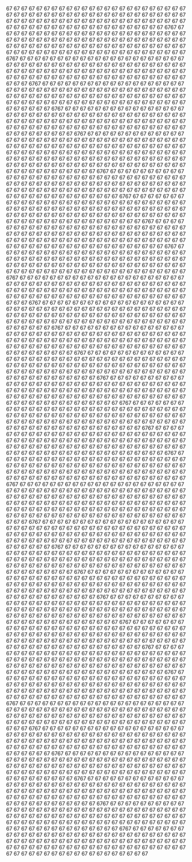 67
67
67
67
67
67
67
67
67
67
67
67
67
67
67
67
67
67
67
67
67
67
67
67
67
67
67
67
67
67
67
67
67
67
67
67
67
67
67
67
67
67
67
67
67
67
67
67
67
67
67
67
67
67
67
67
67
67
67
67
67
67
67
67
67
67
67
67
67
67
67
67
67
67
67
67
67
67
67
67
67
67
67
67
67
67
67
67
67
67
67
67
67
6767
67
67
67
67
67
67
67
67
67
67
67
67
67
67
67
67
67
67
67
67
67
67
67
67
67
67
67
67
67
67
67
67
67
67
67
67
67
67
67
67
67
67
67
67
67
67
67
67
67
67
67
67
67
67
67
67
67
67
67
67
67
67
67
67
67
67
67
67
67
67
67
67
67
67
67
67
67
67
67
67
67
67
67
67
67
67
67
67
67
67
67
67
67
67
67
67
67
6767
67
67
67
67
67
67
67
67
67
67
67
67
67
67
67
67
67
67
67
67
67
67
67
67
67
67
67
67
67
67
67
67
67
67
67
67
67
67
67
67
67
67
67
67
67
67
67
67
67
67
67
67
67
67
67
67
67
67
67
67
67
67
67
67
67
67
67
67
67
67
67
67
67
67
67
67
67
67
67
67
67
67
67
67
67
67
67
67
67
67
67
67
67
67
67
67
67
6767
67
67
67
67
67
67
67
67
67
67
67
67
67
67
67
67
67
67
67
67
67
67
67
67
67
67
67
67
67
67
67
67
67
67
67
67
67
67
67
67
67
67
67
67
67
67
67
67
67
67
67
67
67
67
67
67
67
67
67
67
67
67
67
67
67
67
67
67
67
67
67
67
67
67
67
67
67
67
67
67
67
67
67
67
67
67
67
67
67
67
67
67
67
67
67
67
67
6767
67
67
67
67
67
67
67
67
67
67
67
67
67
67
67
67
67
67
67
67
67
67
67
67
67
67
67
67
67
67
67
67
67
67
67
67
67
67
67
67
67
67
67
67
67
67
67
67
67
67
67
67
67
67
67
67
67
67
67
67
67
67
67
67
67
67
67
67
67
67
67
67
67
67
67
67
67
67
67
67
67
67
67
67
67
67
67
67
67
67
67
67
67
67
67
67
67
6767
67
67
67
67
67
67
67
67
67
67
67
67
67
67
67
67
67
67
67
67
67
67
67
67
67
67
67
67
67
67
67
67
67
67
67
67
67
67
67
67
67
67
67
67
67
67
67
67
67
67
67
67
67
67
67
67
67
67
67
67
67
67
67
67
67
67
67
67
67
67
67
67
67
67
67
67
67
67
67
67
67
67
67
67
67
67
67
67
67
67
67
67
67
67
67
67
67
67
67
67
67
67
67
67
67
67
67
67
67
67
67
67
67
67
67
67
67
67
67
67
67
67
67
67
67
67
67
67
67
67
67
67
67
67
67
67
67
67
67
67
67
67
67
67
67
6767
67
67
67
67
67
67
67
67
67
67
67
67
67
67
67
67
67
67
67
67
67
67
67
67
67
67
67
67
67
67
67
67
67
67
67
67
67
67
67
67
67
67
67
67
67
67
67
67
67
67
67
67
67
67
67
67
67
67
67
67
67
67
67
67
67
67
67
67
67
67
67
67
67
67
67
67
67
67
67
67
67
67
67
67
67
67
67
67
67
67
67
67
67
67
67
67
67
6767
67
67
67
67
67
67
67
67
67
67
67
67
67
67
67
67
67
67
67
67
67
67
67
67
67
67
67
67
67
67
67
67
67
67
67
67
67
67
67
67
67
67
67
67
67
67
67
67
67
67
67
67
67
67
67
67
67
67
67
67
67
67
67
67
67
67
67
67
67
67
67
67
67
67
67
67
67
67
67
67
67
67
67
67
67
67
67
67
67
67
67
67
67
67
67
67
67
6767
67
67
67
67
67
67
67
67
67
67
67
67
67
67
67
67
67
67
67
67
67
67
67
67
67
67
67
67
67
67
67
67
67
67
67
67
67
67
67
67
67
67
67
67
67
67
67
67
67
67
67
67
67
67
67
67
67
67
67
67
67
67
67
67
67
67
67
67
67
67
67
67
67
67
67
67
67
67
67
67
67
67
67
67
67
67
67
67
67
67
67
67
67
67
67
67
67
6767
67
67
67
67
67
67
67
67
67
67
67
67
67
67
67
67
67
67
67
67
67
67
67
67
67
67
67
67
67
67
67
67
67
67
67
67
67
67
67
67
67
67
67
67
67
67
67
67
67
67
67
67
67
67
67
67
67
67
67
67
67
67
67
67
67
67
67
67
67
67
67
67
67
67
67
67
67
67
67
67
67
67
67
67
67
67
67
67
67
67
67
67
67
67
67
67
67
6767
67
67
67
67
67
67
67
67
67
67
67
67
67
67
67
67
67
67
67
67
67
67
67
67
67
67
67
67
67
67
67
67
67
67
67
67
67
67
67
67
67
67
67
67
67
67
67
67
67
67
67
67
67
67
67
67
67
67
67
67
67
67
67
67
67
67
67
67
67
67
67
67
67
67
67
67
67
67
67
67
67
67
67
67
67
67
67
67
67
67
67
67
67
67
67
67
67
6767
67
67
67
67
67
67
67
67
67
67
67
67
67
67
67
67
67
67
67
67
67
67
67
67
67
67
67
67
67
67
67
67
67
67
67
67
67
67
67
67
67
67
67
67
67
67
67
67
67
67
67
67
67
67
67
67
67
67
67
67
67
67
67
67
67
67
67
67
67
67
67
67
67
67
67
67
67
67
67
67
67
67
67
67
67
67
67
67
67
67
67
67
67
67
67
67
67
6767
67
67
67
67
67
67
67
67
67
67
67
67
67
67
67
67
67
67
67
67
67
67
67
67
67
67
67
67
67
67
67
67
67
67
67
67
67
67
67
67
67
67
67
67
67
67
67
67
67
67
67
67
67
67
67
67
67
67
67
67
67
67
67
67
67
67
67
67
67
67
67
67
67
67
67
67
67
67
67
67
67
67
67
67
67
67
67
67
67
67
67
67
67
67
67
67
67
6767
67
67
67
67
67
67
67
67
67
67
67
67
67
67
67
67
67
67
67
67
67
67
67
67
67
67
67
67
67
67
67
67
67
67
67
67
67
67
67
67
67
67
67
67
67
67
67
67
67
67
67
67
67
67
67
67
67
67
67
67
67
67
67
67
67
67
67
67
67
67
67
67
67
67
67
67
67
67
67
67
67
67
67
67
67
67
67
67
67
67
67
67
67
67
67
67
67
6767
67
67
67
67
67
67
67
67
67
67
67
67
67
67
67
67
67
67
67
67
67
67
67
67
67
67
67
67
67
67
67
67
67
67
67
67
67
67
67
67
67
67
67
67
67
67
67
67
67
67
67
67
67
67
67
67
67
67
67
67
67
67
67
67
67
67
67
67
67
67
67
67
67
67
67
67
67
67
67
67
67
67
67
67
67
67
67
67
67
67
67
67
67
67
67
67
67
6767
67
67
67
67
67
67
67
67
67
67
67
67
67
67
67
67
67
67
67
67
67
67
67
67
67
67
67
67
67
67
67
67
67
67
67
67
67
67
67
67
67
67
67
67
67
67
67
67
67
67
67
67
67
67
67
67
67
67
67
67
67
67
67
67
67
67
67
67
67
67
67
67
67
67
67
67
67
67
67
67
67
67
67
67
67
67
67
67
67
67
67
67
67
67
67
67
67
6767
67
67
67
67
67
67
67
67
67
67
67
67
67
67
67
67
67
67
67
67
67
67
67
67
67
67
67
67
67
67
67
67
67
67
67
67
67
67
67
67
67
67
67
67
67
67
67
67
67
67
67
67
67
67
67
67
67
67
67
67
67
67
67
67
67
67
67
67
67
67
67
67
67
67
67
67
67
67
67
67
67
67
67
67
67
67
67
67
67
67
67
67
67
67
67
67
67
6767
67
67
67
67
67
67
67
67
67
67
67
67
67
67
67
67
67
67
67
67
67
67
67
67
67
67
67
67
67
67
67
67
67
67
67
67
67
67
67
67
67
67
67
67
67
67
67
67
67
67
67
67
67
67
67
67
67
67
67
67
67
67
67
67
67
67
67
67
67
67
67
67
67
67
67
67
67
67
67
67
67
67
67
67
67
67
67
67
67
67
67
67
67
67
67
67
67
6767
67
67
67
67
67
67
67
67
67
67
67
67
67
67
67
67
67
67
67
67
67
67
67
67
67
67
67
67
67
67
67
67
67
67
67
67
67
67
67
67
67
67
67
67
67
67
67
67
67
67
67
67
67
67
67
67
67
67
67
67
67
67
67
67
67
67
67
67
67
67
67
67
67
67
67
67
67
67
67
67
67
67
67
67
67
67
67
67
67
67
67
67
67
67
67
67
67
67
67
67
67
67
67
67
67
67
67
67
67
67
67
67
67
67
67
67
67
67
67
67
67
67
67
67
67
67
67
67
67
67
67
67
67
67
67
67
67
67
67
67
67
67
67
67
67
6767
67
67
67
67
67
67
67
67
67
67
67
67
67
67
67
67
67
67
67
67
67
67
67
67
67
67
67
67
67
67
67
67
67
67
67
67
67
67
67
67
67
67
67
67
67
67
67
67
67
67
67
67
67
67
67
67
67
67
67
67
67
67
67
67
67
67
67
67
67
67
67
67
67
67
67
67
67
67
67
67
67
67
67
67
67
67
67
67
67
67
67
67
67
67
67
67
67
6767
67
67
67
67
67
67
67
67
67
67
67
67
67
67
67
67
67
67
67
67
67
67
67
67
67
67
67
67
67
67
67
67
67
67
67
67
67
67
67
67
67
67
67
67
67
67
67
67
67
67
67
67
67
67
67
67
67
67
67
67
67
67
67
67
67
67
67
67
67
67
67
67
67
67
67
67
67
67
67
67
67
67
67
67
67
67
67
67
67
67
67
67
67
67
67
67
67
6767
67
67
67
67
67
67
67
67
67
67
67
67
67
67
67
67
67
67
67
67
67
67
67
67
67
67
67
67
67
67
67
67
67
67
67
67
67
67
67
67
67
67
67
67
67
67
67
67
67
67
67
67
67
67
67
67
67
67
67
67
67
67
67
67
67
67
67
67
67
67
67
67
67
67
67
67
67
67
67
67
67
67
67
67
67
67
67
67
67
67
67
67
67
67
67
67
67
6767
67
67
67
67
67
67
67
67
67
67
67
67
67
67
67
67
67
67
67
67
67
67
67
67
67
67
67
67
67
67
67
67
67
67
67
67
67
67
67
67
67
67
67
67
67
67
67
67
67
67
67
67
67
67
67
67
67
67
67
67
67
67
67
67
67
67
67
67
67
67
67
67
67
67
67
67
67
67
67
67
67
67
67
67
67
67
67
67
67
67
67
67
67
67
67
67
67
6767
67
67
67
67
67
67
67
67
67
67
67
67
67
67
67
67
67
67
67
67
67
67
67
67
67
67
67
67
67
67
67
67
67
67
67
67
67
67
67
67
67
67
67
67
67
67
67
67
67
67
67
67
67
67
67
67
67
67
67
67
67
67
67
67
67
67
67
67
67
67
67
67
67
67
67
67
67
67
67
67
67
67
67
67
67
67
67
67
67
67
67
67
67
67
67
67
67
6767
67
67
67
67
67
67
67
67
67
67
67
67
67
67
67
67
67
67
67
67
67
67
67
67
67
67
67
67
67
67
67
67
67
67
67
67
67
67
67
67
67
67
67
67
67
67
67
67
67
67
67
67
67
67
67
67
67
67
67
67
67
67
67
67
67
67
67
67
67
67
67
67
67
67
67
67
67
67
67
67
67
67
67
67
67
67
67
67
67
67
67
67
67
67
67
67
67
6767
67
67
67
67
67
67
67
67
67
67
67
67
67
67
67
67
67
67
67
67
67
67
67
67
67
67
67
67
67
67
67
67
67
67
67
67
67
67
67
67
67
67
67
67
67
67
67
67
67
67
67
67
67
67
67
67
67
67
67
67
67
67
67
67
67
67
67
67
67
67
67
67
67
67
67
67
67
67
67
67
67
67
67
67
67
67
67
67
67
67
67
67
67
67
67
67
67
6767
67
67
67
67
67
67
67
67
67
67
67
67
67
67
67
67
67
67
67
67
67
67
67
67
67
67
67
67
67
67
67
67
67
67
67
67
67
67
67
67
67
67
67
67
67
67
67
67
67
67
67
67
67
67
67
67
67
67
67
67
67
67
67
67
67
67
67
67
67
67
67
67
67
67
67
67
67
67
67
67
67
67
67
67
67
67
67
67
67
67
67
67
67
67
67
67
67
6767
67
67
67
67
67
67
67
67
67
67
67
67
67
67
67
67
67
67
67
67
67
67
67
67
67
67
67
67
67
67
67
67
67
67
67
67
67
67
67
67
67
67
67
67
67
67
67
67
67
67
67
67
67
67
67
67
67
67
67
67
67
67
67
67
67
67
67
67
67
67
67
67
67
67
67
67
67
67
67
67
67
67
67
67
67
67
67
67
67
67
67
67
67
67
67
67
67
6767
67
67
67
67
67
67
67
67
67
67
67
67
67
67
67
67
67
67
67
67
67
67
67
67
67
67
67
67
67
67
67
67
67
67
67
67
67
67
67
67
67
67
67
67
67
67
67
67
67
67
67
67
67
67
67
67
67
67
67
67
67
67
67
67
67
67
67
67
67
67
67
67
67
67
67
67
67
67
67
67
67
67
67
67
67
67
67
67
67
67
67
67
67
67
67
67
67
6767
67
67
67
67
67
67
67
67
67
67
67
67
67
67
67
67
67
67
67
67
67
67
67
67
67
67
67
67
67
67
67
67
67
67
67
67
67
67
67
67
67
67
67
67
67
67
67
67
67
67
67
67
67
67
67
67
67
67
67
67
67
67
67
67
67
67
67
67
67
67
67
67
67
67
67
67
67
67
67
67
67
67
67
67
67
67
67
67
67
67
67
67
67
67
67
67
67
6767
67
67
67
67
67
67
67
67
67
67
67
67
67
67
67
67
67
67
67
67
67
67
67
67
67
67
67
67
67
67
67
67
67
67
67
67
67
67
67
67
67
67
67
67
67
67
67
67
67
67
67
67
67
67
67
67
67
67
67
67
67
67
67
67
67
67
67
67
67
67
67
67
67
67
67
67
67
67
67
67
67
67
67
67
67
67
67
67
67
67
67
67
67
67
67
67
67
6767
67
67
67
67
67
67
67
67
67
67
67
67
67
67
67
67
67
67
67
67
67
67
67
67
67
67
67
67
67
67
67
67
67
67
67
67
67
67
67
67
67
67
67
67
67
67
67
67
67
67
67
67
67
67
67
67
67
67
67
67
67
67
67
67
67
67
67
67
67
67
67
67
67
67
67
67
67
67
67
67
67
67
67
67
67
67
67
67
67
67
67
67
67
67
67
67
67
67
